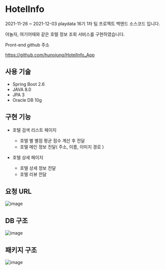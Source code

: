 # HotelInfo
2021-11-26 ~ 2021-12-03
playdata 16기 1차 팀 프로젝트 백엔드 소스코드 입니다.

야놀자, 여기어때와 같은 호텔 정보 조회 서비스를 구현하였습니다.

Pront-end github 주소

https://github.com/hunojung/HotelInfo_App

## 사용 기술
- Spring Boot 2.6
- JAVA 8.0
- JPA 3
- Oracle DB 10g

## 구현 기능

- 호텔 검색 리스트 페이지
  - 호텔 별 별점 평균 점수 계산 후 전달
  - 호텔 메인 정보 전달( 주소, 이름, 이미지 경로 )

- 호텔 상세 페이지
  - 호텔 상세 정보 전달
  - 호텔 리뷰 전달

## 요청 URL
![image](https://user-images.githubusercontent.com/78013523/147844755-511ae645-9723-41ee-b9ef-8831aeab82dc.png)

## DB 구조
![image](https://user-images.githubusercontent.com/78013523/147844771-2f42b1c0-2b64-45c3-800a-2fd28f333168.png)

## 패키지 구조
![image](https://user-images.githubusercontent.com/78013523/147844776-ffe0f3d5-decb-4ff4-aea9-a38441650d96.png)
